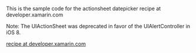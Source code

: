 This is the sample code for the actionsheet datepicker recipe at developer.xamarin.com

Note: The UIActionSheet was deprecated in favor of the UIAlertController in iOS 8.

[recipe at developer.xamarin.com](http://developer.xamarin.com/recipes/ios/standard_controls/actionsheet/actionsheet_date_picker)
